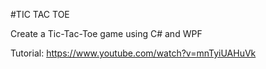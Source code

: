 #TIC TAC TOE

Create a Tic-Tac-Toe game using C# and WPF

Tutorial: https://www.youtube.com/watch?v=mnTyiUAHuVk

